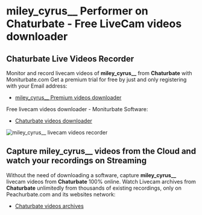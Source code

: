 # miley_cyrus__ Performer on Chaturbate - Free LiveCam videos downloader

## Chaturbate Live Videos Recorder

Monitor and record livecam videos of **miley_cyrus__** from **Chaturbate** with Moniturbate.com
Get a premium trial for free by just and only registering with your Email address:
* [miley_cyrus__ Premium videos downloader](https://moniturbate.com/request-demo-licence-key.html)

Free livecam videos downloader - Moniturbate Software:
* [Chaturbate videos downloader](https://moniturbate.com/moniturbate-download-software.html)

![miley_cyrus__ livecam videos recorder](https://peachurnet.com/templates/moniturbate-software.png)


## Capture miley_cyrus__ videos from the Cloud and watch your recordings on Streaming

Without the need of downloading a software, capture **miley_cyrus__** livecam videos from **Chaturbate** 100% online.
Watch Livecam archives from **Chaturbate** unlimitedly from thousands of existing recordings, only on Peachurbate.com and its websites network:
* [Chaturbate videos archives](https://peachurnet.com/)